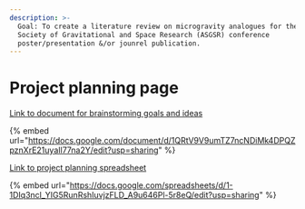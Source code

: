 ```yaml
---
description: >-
  Goal: To create a literature review on microgravity analogues for the American
  Society of Gravitational and Space Research (ASGSR) conference
  poster/presentation &/or jounrel publication.
---
```


# Project planning page

[Link to document for brainstorming goals and ideas](https://docs.google.com/document/d/1QRtV9V9umTZ7ncNDiMk4DPQZpznXrE21uyaIl77na2Y/edit?usp=sharing)

{% embed url="https://docs.google.com/document/d/1QRtV9V9umTZ7ncNDiMk4DPQZpznXrE21uyaIl77na2Y/edit?usp=sharing" %}

[Link to project planning spreadsheet ](https://docs.google.com/spreadsheets/d/1-1DIq3ncl\_YIG5RunRshIuvjzFLD\_A9u646Pl-5r8eQ/edit?usp=sharing)

{% embed url="https://docs.google.com/spreadsheets/d/1-1DIq3ncl_YIG5RunRshIuvjzFLD_A9u646Pl-5r8eQ/edit?usp=sharing" %}





